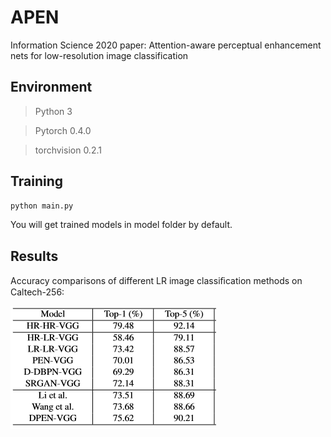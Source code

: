 # APEN
Information Science 2020 paper:
Attention-aware perceptual enhancement nets for low-resolution image classification

## Environment

> Python 3

> Pytorch 0.4.0

> torchvision 0.2.1

## Training

```python
python main.py
```
You will get trained models in model folder by default.

## Results

Accuracy comparisons of different LR image classiﬁcation methods on Caltech-256:


![Comparison Results Table](./data/result.jpg)
